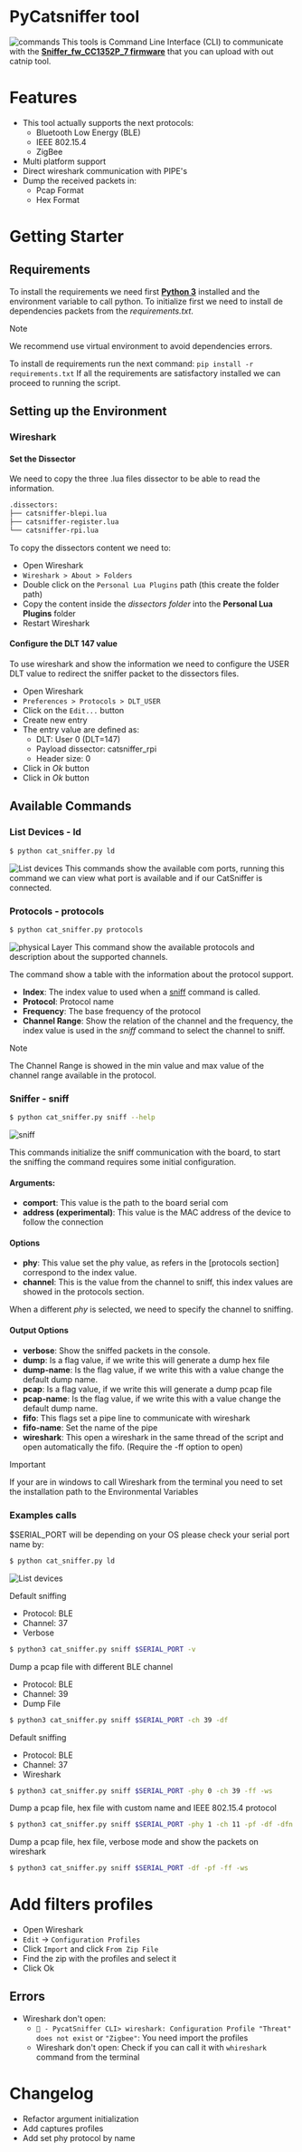 # PyCatsniffer tool

![commands](commands.png "commands")
This tools is Command Line Interface (CLI) to communicate with the [**Sniffer_fw_CC1352P_7 firmware**](https://github.com/ElectronicCats/CatSniffer-Firmware/releases/) that you can upload with out catnip tool.

# Features
- This tool actually supports the next protocols:
	- Bluetooth Low Energy (BLE)
	- IEEE 802.15.4
	- ZigBee
- Multi platform support
- Direct wireshark communication with PIPE's
- Dump the received packets in:
	- Pcap Format
	- Hex Format

# Getting Starter
## Requirements
To install the requirements we need first [**Python 3**](https://www.python.org) installed and the environment variable to call python.
To initialize first we need to install de dependencies packets from the *requirements.txt*.

>[!NOTE]
>We recommend use virtual environment to avoid dependencies errors.

To install de requirements run the next command:  `pip install -r requirements.txt`
If all the requirements are satisfactory installed we can proceed to running the script.

## Setting up the Environment

### Wireshark
#### Set the Dissector
We need to copy the three .lua files dissector to be able to read the information.
```bash
.dissectors:
├── catsniffer-blepi.lua
├── catsniffer-register.lua
└── catsniffer-rpi.lua
```

To copy the dissectors content we need to:
- Open Wireshark
- `Wireshark > About > Folders`
- Double click on the `Personal Lua Plugins` path (this create the folder path)
- Copy the content inside the *dissectors folder* into the **Personal Lua Plugins** folder
- Restart Wireshark

#### Configure the DLT 147 value
To use wireshark and show the information we need to configure the USER DLT value to redirect the sniffer packet to the dissectors files.
- Open Wireshark
- `Preferences > Protocols > DLT_USER`
- Click on the `Edit...` button
- Create new entry
- The entry value are defined as:
	- DLT: User 0 (DLT=147)
	- Payload dissector: catsniffer_rpi
	- Header size: 0
- Click in *Ok* button
- Click in *Ok* button
## Available Commands
### List Devices - ld

```bash
$ python cat_sniffer.py ld
```

![List devices](ports.png "List devices")
This commands show the available com ports, running this command we can view what port is available and if our CatSniffer is connected.

### Protocols - protocols
```bash
$ python cat_sniffer.py protocols
```
![physical Layer](physical-layer.png "protocols")
This command show the available protocols and description about the supported channels.

The command show a table with the information about the protocol support.
- **Index**: The index value to used when a [sniff](#) command is called.
- **Protocol**: Protocol name
- **Frequency**: The base frequency of the protocol
- **Channel Range**: Show the relation of the channel and the frequency, the index value is used in the *sniff* command to select the channel to sniff.

>[!NOTE]
>The Channel Range is showed in the min value and max value of the channel range available in the protocol.

### Sniffer - sniff

```bash
$ python cat_sniffer.py sniff --help
```

![sniff](sniff_help.png "Sniff Help")

This commands initialize the sniff communication with the board, to start the sniffing the command requires some initial configuration.

#### Arguments:
- **comport**: This value is the path to the board serial com
- **address (experimental)**: This value is the MAC address of the device to follow the connection

#### Options
- **phy**: This value set the phy value, as refers in the [protocols section] correspond to the index value.
- **channel**: This is the value from the channel to sniff, this index values are showed in the protocols section.

When a different *phy* is selected, we need to specify the channel to sniffing.

#### Output Options
- **verbose**: Show the sniffed packets in the console.
- **dump**: Is a flag value, if we write this will generate a dump hex file
- **dump-name**: Is the flag value, if we write this with a value change the default dump name.
- **pcap**: Is a flag value, if we write this will generate a dump pcap file
- **pcap-name**: Is the flag value, if we write this with a value change the default dump name.
- **fifo**: This flags set a pipe line to communicate with wireshark
- **fifo-name**: Set the name of the pipe
- **wireshark**: This open a wireshark in the same thread of the script and open automatically the fifo. (Require the -ff option to open)

>[!IMPORTANT]
>If your are in windows to call Wireshark from the terminal you need to set the installation path to the Environmental Variables

### Examples calls

$SERIAL_PORT will be depending on your OS please check your serial port name by:

```bash
$ python cat_sniffer.py ld
```
![List devices](ports.png "List devices")


Default sniffing
- Protocol: BLE
- Channel: 37
- Verbose
```bash
$ python3 cat_sniffer.py sniff $SERIAL_PORT -v
```

Dump a pcap file with different BLE channel
- Protocol: BLE
- Channel: 39
- Dump File
```bash
$ python3 cat_sniffer.py sniff $SERIAL_PORT -ch 39 -df
```

Default sniffing
- Protocol: BLE
- Channel: 37
- Wireshark
```bash
$ python3 cat_sniffer.py sniff $SERIAL_PORT -phy 0 -ch 39 -ff -ws
```

Dump a pcap file, hex file with custom name and IEEE 802.15.4 protocol
```bash
$ python3 cat_sniffer.py sniff $SERIAL_PORT -phy 1 -ch 11 -pf -df -dfn test.pcap
```

Dump a pcap file, hex file, verbose mode and show the packets on wireshark
```bash
$ python3 cat_sniffer.py sniff $SERIAL_PORT -df -pf -ff -ws
```

# Add filters profiles
- Open Wireshark
- `Edit` -> `Configuration Profiles`
- Click `Import` and click `From Zip File`
- Find the zip with the profiles and select it
- Click Ok

## Errors
- Wireshark don't open:
	- `󰄛 - PycatSniffer CLI> wireshark: Configuration Profile "Threat" does not exist` or `"Zigbee"`: You need import the profiles
	- Wireshark don't open: Check if you can call it with `whireshark` command from the terminal

# Changelog
- Refactor argument initialization
- Add captures profiles
- Add set phy protocol by name
